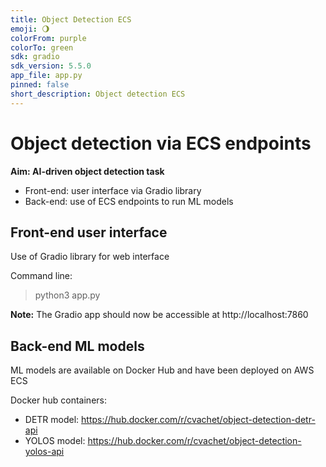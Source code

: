 ```yaml
---
title: Object Detection ECS
emoji: 🌖
colorFrom: purple
colorTo: green
sdk: gradio
sdk_version: 5.5.0
app_file: app.py
pinned: false
short_description: Object detection ECS
---
```


# Object detection via ECS endpoints

<b>Aim: AI-driven object detection task</b>
 - Front-end: user interface via Gradio library
 - Back-end: use of ECS endpoints to run ML models


## Front-end user interface
Use of Gradio library for web interface

Command line:
> python3 app.py

<b>Note:</b> The Gradio app should now be accessible at http://localhost:7860


## Back-end ML models

ML models are available on Docker Hub and have been deployed on AWS ECS


Docker hub containers:
 - DETR model: https://hub.docker.com/r/cvachet/object-detection-detr-api
 - YOLOS model: https://hub.docker.com/r/cvachet/object-detection-yolos-api
